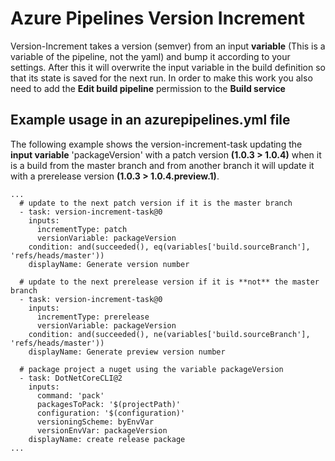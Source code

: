 # Azure Pipelines Version Increment

Version-Increment takes a version (semver) from an input **variable** (This is a variable of the pipeline, not the yaml)  and bump it according to your settings. After this it will overwrite the input variable in the build definition so that its state is saved for the next run. In order to make this work you also need to add the **Edit build pipeline** permission to the **Build service**

## Example usage in an azurepipelines.yml file
The following example shows the version-increment-task updating the **input variable** 'packageVersion' with a patch version **(1.0.3 > 1.0.4)** when it is a build from the master branch and from another branch it will update it with a prerelease version **(1.0.3 > 1.0.4.preview.1)**.


```
...
  # update to the next patch version if it is the master branch
  - task: version-increment-task@0
    inputs:
      incrementType: patch
      versionVariable: packageVersion
    condition: and(succeeded(), eq(variables['build.sourceBranch'], 'refs/heads/master'))
    displayName: Generate version number

  # update to the next prerelease version if it is **not** the master branch
  - task: version-increment-task@0
    inputs:
      incrementType: prerelease
      versionVariable: packageVersion
    condition: and(succeeded(), ne(variables['build.sourceBranch'], 'refs/heads/master'))
    displayName: Generate preview version number

  # package project a nuget using the variable packageVersion
  - task: DotNetCoreCLI@2
    inputs:
      command: 'pack'
      packagesToPack: '$(projectPath)'
      configuration: '$(configuration)'
      versioningScheme: byEnvVar
      versionEnvVar: packageVersion
    displayName: create release package
...

```

